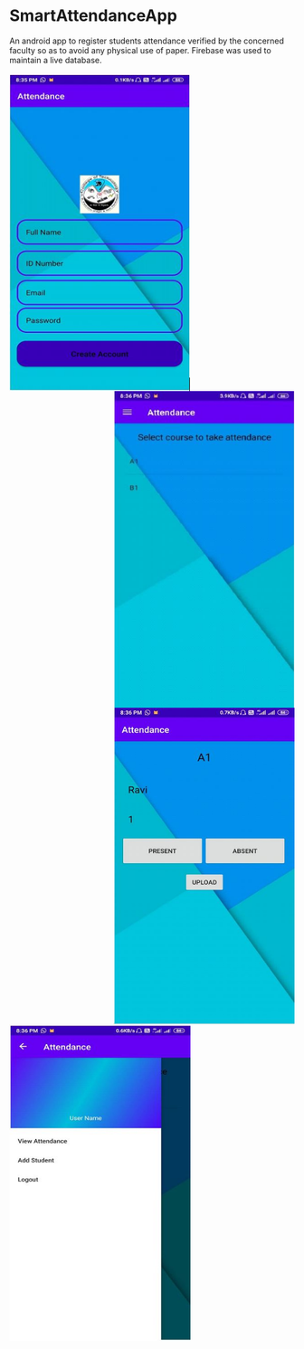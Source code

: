 # SmartAttendanceApp
An android app to register students attendance verified by the concerned faculty so as to avoid any
physical use of paper. Firebase was used to maintain a live database.<br /><br />
<img align="left" width="320" height="560" src="https://github.com/bg8573/SmartAttendanceApp/blob/ea439465e2536facd5d059f624f26bdc91f49800/images/image2.JPG">
<img align="right" width="320" height="560" src="https://github.com/bg8573/SmartAttendanceApp/blob/ea439465e2536facd5d059f624f26bdc91f49800/images/image3.JPG">
<img align="right" width="320" height="560" src="https://github.com/bg8573/SmartAttendanceApp/blob/ea439465e2536facd5d059f624f26bdc91f49800/images/image4.JPG">
<img align="left" width="320" height="560" src="https://github.com/bg8573/SmartAttendanceApp/blob/ea439465e2536facd5d059f624f26bdc91f49800/images/image5.JPG">

